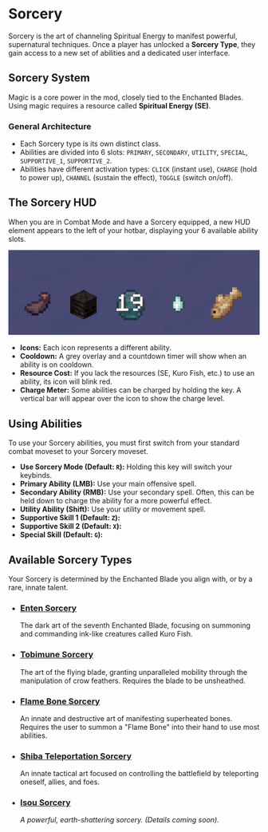 # Sorcery

Sorcery is the art of channeling Spiritual Energy to manifest powerful, supernatural techniques. Once a player has unlocked a **Sorcery Type**, they gain access to a new set of abilities and a dedicated user interface.

## Sorcery System

Magic is a core power in the mod, closely tied to the Enchanted Blades. Using magic requires a resource called **Spiritual Energy (SE)**.

### General Architecture
*   Each Sorcery type is its own distinct class.
*   Abilities are divided into 6 slots: `PRIMARY`, `SECONDARY`, `UTILITY`, `SPECIAL`, `SUPPORTIVE_1`, `SUPPORTIVE_2`.
*   Abilities have different activation types: `CLICK` (instant use), `CHARGE` (hold to power up), `CHANNEL` (sustain the effect), `TOGGLE` (switch on/off).

## The Sorcery HUD

When you are in Combat Mode and have a Sorcery equipped, a new HUD element appears to the left of your hotbar, displaying your 6 available ability slots.

![Sorcery HUD](assets/sorcery_hud.png)

- **Icons:** Each icon represents a different ability.
- **Cooldown:** A grey overlay and a countdown timer will show when an ability is on cooldown.
- **Resource Cost:** If you lack the resources (SE, Kuro Fish, etc.) to use an ability, its icon will blink red.
- **Charge Meter:** Some abilities can be charged by holding the key. A vertical bar will appear over the icon to show the charge level.

## Using Abilities

To use your Sorcery abilities, you must first switch from your standard combat moveset to your Sorcery moveset.

- **Use Sorcery Mode (Default: `R`):** Holding this key will switch your keybinds.
- **Primary Ability (LMB):** Use your main offensive spell.
- **Secondary Ability (RMB):** Use your secondary spell. Often, this can be held down to charge the ability for a more powerful effect.
- **Utility Ability (Shift):** Use your utility or movement spell.
- **Supportive Skill 1 (Default: `Z`):** 
- **Supportive Skill 2 (Default: `X`):** 
- **Special Skill (Default: `G`):** 

## Available Sorcery Types

Your Sorcery is determined by the Enchanted Blade you align with, or by a rare, innate talent.

- ### [Enten Sorcery](sorcery/enten.md)
  The dark art of the seventh Enchanted Blade, focusing on summoning and commanding ink-like creatures called Kuro Fish.

- ### [Tobimune Sorcery](sorcery/tobimune.md)
  The art of the flying blade, granting unparalleled mobility through the manipulation of crow feathers. Requires the blade to be unsheathed.

- ### [Flame Bone Sorcery](flamebone.md)
  An innate and destructive art of manifesting superheated bones. Requires the user to summon a "Flame Bone" into their hand to use most abilities.

- ### [Shiba Teleportation Sorcery](shibateleportation.md)
  An innate tactical art focused on controlling the battlefield by teleporting oneself, allies, and foes.

- ### [Isou Sorcery](sorcery/isou.md)
  *A powerful, earth-shattering sorcery. (Details coming soon).*
